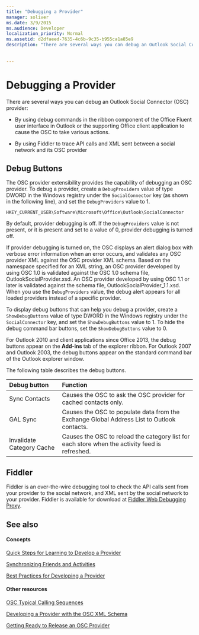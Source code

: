 ```yaml
---
title: "Debugging a Provider"
manager: soliver
ms.date: 3/9/2015
ms.audience: Developer
localization_priority: Normal
ms.assetid: d2dfaeed-7635-4c6b-9c35-b955ca1a85e9
description: "There are several ways you can debug an Outlook Social Connector (OSC) provider:"
 
 
---
```


# Debugging a Provider

There are several ways you can debug an Outlook Social Connector (OSC) provider: 
  
- By using debug commands in the ribbon component of the Office Fluent user interface in Outlook or the supporting Office client application to cause the OSC to take various actions.
    
- By using Fiddler to trace API calls and XML sent between a social network and its OSC provider
    
## Debug Buttons

The OSC provider extensibility provides the capability of debugging an OSC provider. To debug a provider, create a  `DebugProviders` value of type DWORD in the Windows registry under the  `SocialConnector` key (as shown in the following line), and set the  `DebugProviders` value to 1. 
  
 `HKEY_CURRENT_USER\Software\Microsoft\Office\Outlook\SocialConnector`
  
By default, provider debugging is off. If the  `DebugProviders` value is not present, or it is present and set to a value of 0, provider debugging is turned off. 
  
If provider debugging is turned on, the OSC displays an alert dialog box with verbose error information when an error occurs, and validates any OSC provider XML against the OSC provider XML schema. Based on the namespace specified for an XML string, an OSC provider developed by using OSC 1.0 is validated against the OSC 1.0 schema file, OutlookSocialProvider.xsd. An OSC provider developed by using OSC 1.1 or later is validated against the schema file, OutlookSocialProvider_1.1.xsd. When you use the  `DebugProviders` value, the debug alert appears for all loaded providers instead of a specific provider. 
  
To display debug buttons that can help you debug a provider, create a  `ShowDebugButtons` value of type DWORD in the Windows registry under the  `SocialConnector` key, and set the  `ShowDebugButtons` value to 1. To hide the debug command bar buttons, set the  `ShowDebugButtons` value to 0. 
  
For Outlook 2010 and client applications since Office 2013, the debug buttons appear on the **Add-ins** tab of the explorer ribbon. For Outlook 2007 and Outlook 2003, the debug buttons appear on the standard command bar of the Outlook explorer window. 
  
The following table describes the debug buttons.
  
|**Debug button**|**Function**|
|:-----|:-----|
|Sync Contacts  <br/> |Causes the OSC to ask the OSC provider for cached contacts only.  <br/> |
|GAL Sync  <br/> |Causes the OSC to populate data from the Exchange Global Address List to Outlook contacts.  <br/> |
|Invalidate Category Cache  <br/> |Causes the OSC to reload the category list for each store when the activity feed is refreshed.  <br/> |
   
## Fiddler

Fiddler is an over-the-wire debugging tool to check the API calls sent from your provider to the social network, and XML sent by the social network to your provider. Fiddler is available for download at [Fiddler Web Debugging Proxy](http://www.fiddler2.com/fiddler2/version.asp).
  
## See also

#### Concepts

[Quick Steps for Learning to Develop a Provider](quick-steps-for-learning-to-develop-a-provider.md)
  
[Synchronizing Friends and Activities](synchronizing-friends-and-activities.md)
  
[Best Practices for Developing a Provider](best-practices-for-developing-a-provider.md)
#### Other resources

[OSC Typical Calling Sequences](osc-typical-calling-sequences.md)
  
[Developing a Provider with the OSC XML Schema](developing-a-provider-with-the-osc-xml-schema.md)
  
[Getting Ready to Release an OSC Provider](getting-ready-to-release-an-osc-provider.md)

